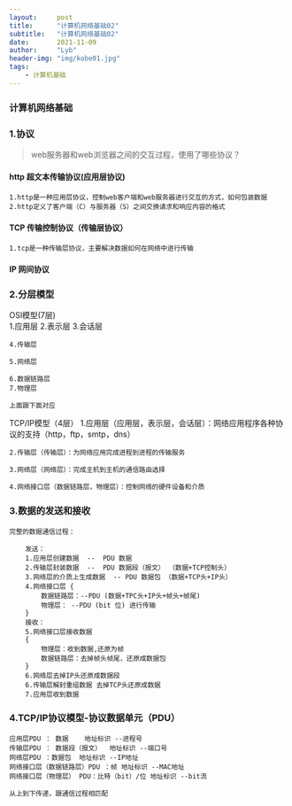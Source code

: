 ```yaml
---
layout:     post
title:      "计算机网络基础02"
subtitle:   "计算机网络基础02"
date:       2021-11-09
author:     "Lyb"
header-img: "img/kobe01.jpg"
tags:
    - 计算机基础
---
```

### 计算机网络基础

### 1.协议
> web服务器和web浏览器之间的交互过程，使用了哪些协议？
#### http 超文本传输协议(应用层协议)

    1.http是一种应用层协议，控制web客户端和web服务器进行交互的方式，如何包装数据
    2.http定义了客户端（C）与服务器（S）之间交换请求和响应内容的格式
 

#### TCP 传输控制协议（传输层协议）
    1.tcp是一种传输层协议，主要解决数据如何在网络中进行传输


#### IP 网间协议



### 2.分层模型

OSI模型(7层)                 
    1.应用层
    2.表示层
    3.会话层

    4.传输层

    5.网络层

    6.数据链路层
    7.物理层

    上面跟下面对应

TCP/IP模型（4层）
    1.应用层（应用层，表示层，会话层）：网络应用程序各种协议的支持（http，ftp，smtp，dns） 

    2.传输层（传输层）：为网络应用完成进程到进程的传输服务

    3.网络层（网络层）：完成主机到主机的通信路由选择

    4.网络接口层（数据链路层，物理层）：控制网络的硬件设备和介质


### 3.数据的发送和接收

    完整的数据通信过程：

        发送：
        1.应用层创建数据  --  PDU 数据
        2.传输层封装数据  --  PDU 数据段（报文） （数据+TCP控制头）
        3.网络层的介质上生成数据  -- PDU 数据包 （数据+TCP头+IP头）
        4.网络接口层 {
            数据链路层：--PDU (数据+TPC头+IP头+帧头+帧尾)
            物理层： --PDU (bit 位) 进行传输
        }
        接收：
        5.网络接口层接收数据
        {
            物理层：收到数据,还原为帧
            数据链路层：去掉帧头帧尾，还原成数据包
        }
        6.网络层去掉IP头还原成数据段
        6.传输层解封重组数据 去掉TCP头还原成数据
        7.应用层收到数据

### 4.TCP/IP协议模型-协议数据单元（PDU）

    应用层PDU ： 数据    地址标识 --进程号
    传输层PDU ： 数据段（报文）  地址标识 --端口号
    网络层PDU ：数据包  地址标识 --IP地址
    网络接口层（数据链路层）PDU ：帧 地址标识 --MAC地址
    网络接口层（物理层） PDU：比特（bit）/位 地址标识 --bit流

    从上到下传递，跟通信过程相匹配